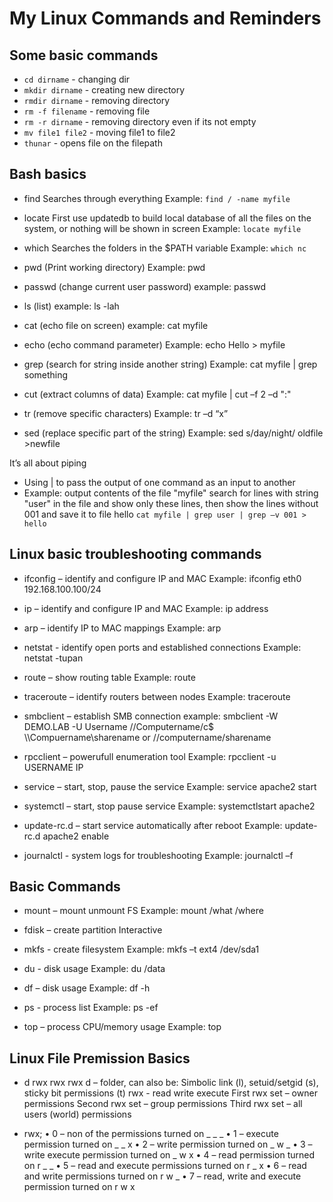 # My Linux Commands and Reminders

## Some basic commands
- ```cd dirname``` - changing dir
- ```mkdir dirname``` - creating new directory
- ```rmdir dirname``` - removing directory
- ```rm -f filename``` - removing file
- ```rm -r dirname``` - removing directory even if its not empty
- ```mv file1 file2``` - moving file1 to file2
- ```thunar``` - opens file on the filepath

## Bash basics
- find
    Searches through everything
    Example: ```find / -name myfile```

- locate
    First use updatedb to build local database of all the files on the
    system, or nothing will be shown in screen
    Example: ```locate myfile```

- which
    Searches the folders in the $PATH variable
    Example: ```which nc```

- pwd (Print working directory)
    Example: pwd

- passwd (change current user password)
    example: passwd

- ls (list)
    example: ls -lah

- cat (echo file on screen)
    example: cat myfile

- echo (echo command parameter)
    Example: echo Hello > myfile

- grep (search for string inside another string)
    Example: cat myfile | grep something

- cut (extract columns of data)
    Example: cat myfile | cut –f 2 –d ":"

- tr (remove specific characters)
    Example: tr –d “x”

- sed (replace specific part of the string)
    Example: sed s/day/night/ oldfile >newfile 

It’s all about piping
- Using | to pass the output of one command as an input
to another
- Example: output contents of the file "myfile" search
for lines with string "user" in the file and show only
these lines, then show the lines without 001 and
save it to file hello
```cat myfile | grep user | grep –v 001 > hello```


## Linux basic troubleshooting commands

- ifconfig – identify and configure IP and MAC
    Example: ifconfig eth0 192.168.100.100/24

- ip – identify and configure IP and MAC
    Example: ip address

- arp – identify IP to MAC mappings
    Example: arp

- netstat - identify open ports and established connections
    Example: netstat -tupan

- route – show routing table
    Example: route

- traceroute – identify routers between nodes
    Example: traceroute

- smbclient – establish SMB connection
    example: smbclient -W DEMO.LAB -U Username //Computername/c\$
    \\\\Compuername\\sharename or //computername/sharename

- rpcclient – powerufull enumeration tool
    Example: rpcclient -u USERNAME IP

- service – start, stop, pause the service
    Example: service apache2 start

- systemctl – start, stop pause service
    Example: systemctlstart apache2

- update-rc.d – start service automatically after reboot
    Example: update-rc.d apache2 enable

- journalctl - system logs for troubleshooting
    Example: journalctl –f

## Basic Commands

- mount – mount unmount FS
    Example: mount /what /where
- fdisk – create partition
    Interactive
- mkfs - create filesystem
    Example: mkfs –t ext4 /dev/sda1
- du - disk usage
    Example: du /data
- df – disk usage
    Example: df -h

- ps - process list
    Example: ps -ef
- top – process CPU/memory usage
    Example: top

## Linux File Premission Basics

- d rwx rwx rwx
    d – folder, can also be:
    Simbolic link (l), setuid/setgid (s), sticky bit permissions (t)
    rwx - read write execute
    First rwx set – owner permissions
    Second rwx set – group permissions
    Third rwx set – all users (world) permissions

- rwx;
• 0 – non of the permissions turned on                  _ _ _
• 1 – execute permission turned on                      _ _ x
• 2 – write permission turned on                        _ w _
• 3 – write execute permission turned on                _ w x
• 4 – read permission turned on                         r _ _
• 5 – read and execute permissions turned on            r _ x
• 6 – read and write permissions turned on              r w _
• 7 – read, write and execute permission turned on      r w x